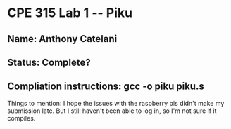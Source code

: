 # CPE 315 Lab 1 -- Piku
## Name: Anthony Catelani
## Status: Complete?
## Compliation instructions: gcc -o piku piku.s

Things to mention: I hope the issues with the raspberry pis didn't make my submission late. But I still haven't been able to log in, so I'm not sure if it compiles.
